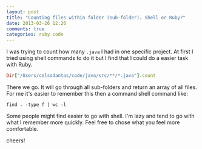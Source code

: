 ```yaml
---
layout: post
title: "Counting files within folder (sub-folder). Shell or Ruby?"
date: 2013-03-26 12:26
comments: true
categories: ruby code
---
```


I was trying to count how many `.java` I had in one specific project. At first I tried using shell commands to do it but I find that I could do a easier task with Ruby.

``` ruby
Dir["/Users/celsodantas/code/java/src/**/*.java"].count
```
There we go. It will go through all sub-folders and return an array of all files. For me it's easier to remember this then a command shell command like:

    find . -type f | wc -l

Some people might find easier to go with shell. I'm lazy and tend to go with what I remember more quickly. Feel free to chose what you feel more comfortable.

cheers!
